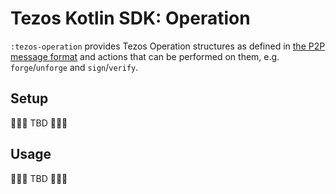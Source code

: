 # Tezos Kotlin SDK: Operation

`:tezos-operation` provides Tezos Operation structures as defined in [the P2P message format](https://tezos.gitlab.io/shell/p2p_api.html) and actions that can be performed on them, e.g. `forge`/`unforge` and `sign`/`verify`.

## Setup

🚧🚧🚧 TBD 🚧🚧🚧

## Usage

🚧🚧🚧 TBD 🚧🚧🚧